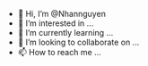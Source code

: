 - 👋 Hi, I’m @Nhannguyen
- 👀 I’m interested in ...
- 🌱 I’m currently learning ...
- 💞️ I’m looking to collaborate on ...
- 📫 How to reach me ...

<!---
Nguyễn/Nhân is a ✨ special ✨ repository because its `README.md` (this file) appears on your GitHub profile.
You can click the Preview link to take a look at your changes.
--->
